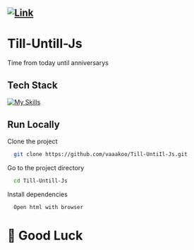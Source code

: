 
## [![Link](https://img.shields.io/badge/<SITE>-<LINK>-<blue>)](https://vaaakoo.github.io/Till-UntiIl-Js/)


# Till-UntiIl-Js
Time from today until anniversarys


## Tech Stack

[![My Skills](https://skillicons.dev/icons?i=js,html,css)](https://skillicons.dev)


## Run Locally

Clone the project

```bash
  git clone https://github.com/vaaakoo/Till-UntiIl-Js.git
```

Go to the project directory

```bash
  cd Till-Untill-Js
```

Install dependencies

```bash
  Open html with browser
```

# 🚀 Good Luck


